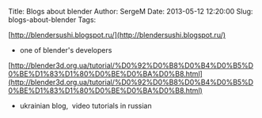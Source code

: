 Title: Blogs about blender
Author: SergeM
Date: 2013-05-12 12:20:00
Slug: blogs-about-blender
Tags: 

[http://blendersushi.blogspot.ru/](http://blendersushi.blogspot.ru/)
- one of blender's developers

[http://blender3d.org.ua/tutorial/%D0%92%D0%B8%D0%B4%D0%B5%D0%BE%D1%83%D1%80%D0%BE%D0%BA%D0%B8.html](http://blender3d.org.ua/tutorial/%D0%92%D0%B8%D0%B4%D0%B5%D0%BE%D1%83%D1%80%D0%BE%D0%BA%D0%B8.html)
- ukrainian blog, &nbsp;video tutorials in russian